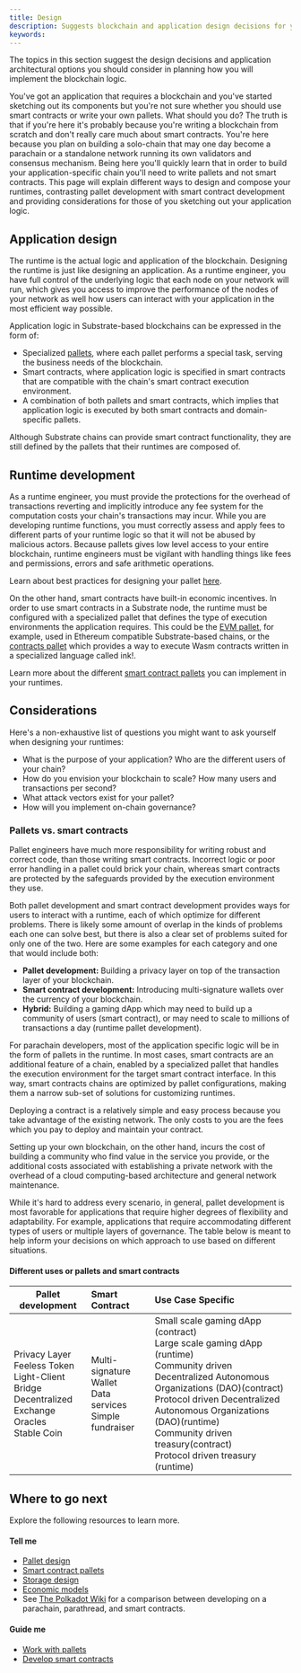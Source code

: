 ```yaml
---
title: Design
description: Suggests blockchain and application design decisions for you to consider in planning your project.
keywords:
---
```


The topics in this section suggest the design decisions and application architectural options you should consider in planning how you will implement the blockchain logic.

You've got an application that requires a blockchain and you've started sketching out its components but you're not sure whether you should use smart contracts or write your own pallets.
What should you do?
The truth is that if you're here it's probably because you're writing a blockchain from scratch and don't really care much about smart contracts.
You're here because you plan on building a solo-chain that may one day become a parachain or a standalone network running its own validators and consensus mechanism.
Being here you'll quickly learn that in order to build your application-specific chain you'll need to write pallets and not smart contracts.
This page will explain different ways to design and compose your runtimes, contrasting pallet development with smart contract development and providing considerations for those of you sketching out your application logic.

## Application design

The runtime is the actual logic and application of the blockchain.
Designing the runtime is just like designing an application.
As a runtime engineer, you have full control of the underlying logic that each node on your network will run, which gives you access to improve the performance of the nodes of your network as well how users can interact with your application in the most efficient way possible.

Application logic in Substrate-based blockchains can be expressed in the form of:

- Specialized [pallets](/todo), where each pallet performs a special task, serving the business needs of the blockchain.
- Smart contracts, where application logic is specified in smart contracts that are compatible with the chain's smart contract execution environment.
- A combination of both pallets and smart contracts, which implies that application logic is executed by both smart contracts and domain-specific pallets.

Although Substrate chains can provide smart contract functionality, they are still defined by the pallets that their runtimes are composed of.

## Runtime development

As a runtime engineer, you must provide the protections for the overhead of transactions reverting and implicitly introduce any fee system for the computation costs your chain's transactions may incur.
While you are developing runtime functions, you must correctly assess and apply fees to different parts of your runtime logic so that it will not be abused by malicious actors.
Because pallets gives low level access to your entire blockchain, runtime engineers must be vigilant with handling things like fees and permissions, errors and safe arithmetic operations.

Learn about best practices for designing your pallet [here]().

On the other hand, smart contracts have built-in economic incentives.
In order to use smart contracts in a Substrate node, the runtime must be configured with a specialized pallet that defines the type of execution environments the application requires.
This could be the [EVM pallet](), for example, used in Ethereum compatible Substrate-based chains, or the [contracts pallet](/pallet-todo-link) which provides a way to execute Wasm contracts written in a specialized language called ink!.

Learn more about the different [smart contract pallets]() you can implement in your runtimes.

## Considerations

Here's a non-exhaustive list of questions you might want to ask yourself when designing your runtimes:

- What is the purpose of your application? Who are the different users of your chain?
- How do you envision your blockchain to scale? How many users and transactions per second?
- What attack vectors exist for your pallet?
- How will you implement on-chain governance?

### Pallets vs. smart contracts

Pallet engineers have much more responsibility for writing robust and correct code, than those writing smart contracts.
Incorrect logic or poor error handling in a pallet could brick your chain, whereas smart contracts are protected by the safeguards provided by the execution environment they use.

Both pallet development and smart contract development provides ways for users to interact with a runtime, each of which optimize for different problems.
There is likely some amount of overlap in the kinds of problems each one can solve best, but there is also a clear set of problems suited for only one of the two.
Here are some examples for each category and one that would include both:

- **Pallet development:** Building a privacy layer on top of the transaction layer of your blockchain.
- **Smart contract development:** Introducing multi-signature wallets over the currency of your blockchain.
- **Hybrid:** Building a gaming dApp which may need to build up a community of users (smart contract), or may need to scale to millions of transactions a day (runtime pallet development).

For parachain developers, most of the application specific logic will be in the form of pallets in the runtime.
In most cases, smart contracts are an additional feature of a chain, enabled by a specialized pallet that handles the execution environment for the target smart contract interface.
In this way, smart contracts chains are optimized by pallet configurations, making them a narrow sub-set of solutions for customizing runtimes.

Deploying a contract is a relatively simple and easy process because you take advantage of the existing network.
The only costs to you are the fees which you pay to deploy and maintain your contract.

Setting up your own blockchain, on the other hand, incurs the cost of building a community who find value in the service you provide, or the additional costs associated with establishing a private network with the overhead of a cloud computing-based architecture and general network maintenance.

While it's hard to address every scenario, in general, pallet development is most favorable for applications that require higher degrees of flexibility and adaptability.
For example, applications that require accommodating different types of users or multiple layers of governance.
The table below is meant to help inform your decisions on which approach to use based on different situations.

#### Different uses or pallets and smart contracts

| Pallet development | Smart Contract | Use Case Specific |
|---------------------|:---------------|:------------------|
| Privacy Layer  <br>Feeless Token <br>Light-Client Bridge <br> Decentralized Exchange <br>Oracles <br>Stable Coin| Multi-signature Wallet <br> Data services <br> Simple fundraiser | Small scale gaming dApp (contract) <br>Large scale gaming dApp (runtime) <br> Community driven Decentralized Autonomous Organizations (DAO)(contract)<br> Protocol driven Decentralized Autonomous Organizations (DAO)(runtime) <br> Community driven treasury(contract)<br> Protocol driven treasury (runtime)                |

## Where to go next

Explore the following resources to learn more.

#### Tell me

- [Pallet design](./pallet-design)
- [Smart contract pallets](./smart-contract-pallets)
- [Storage design](./storage-design)
- [Economic models](./economic-models)
- See [The Polkadot Wiki](https://wiki.polkadot.network/docs/build-build-with-polkadot#what-is-the-difference-between-building-a-parachain-a-parathread-or-a-smart-contract) for a comparison between developing on a parachain, parathread, and smart contracts.

#### Guide me

- [Work with pallets](/tutorials/work-with-pallets/)
- [Develop smart contracts](/tutorials/smart-contracts/)
